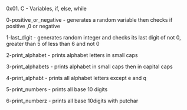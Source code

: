 0x01. C - Variables, if, else, while


0-positive_or_negative - generates a random variable then checks if positive ,0 or negative

1-last_digit - generates random integer and checks its last digit of not 0, greater than 5 of less than 6 and not 0

2-print_alphabet - prints alphabet letters in small caps

3-print_alphabets - prints alphabet in small caps then in capital caps

4-print_alphabt - prints all alphabet letters except e and q

5-print_numbers - prints all base 10 digits

6-print_numberz - prints all base 10digits with putchar


